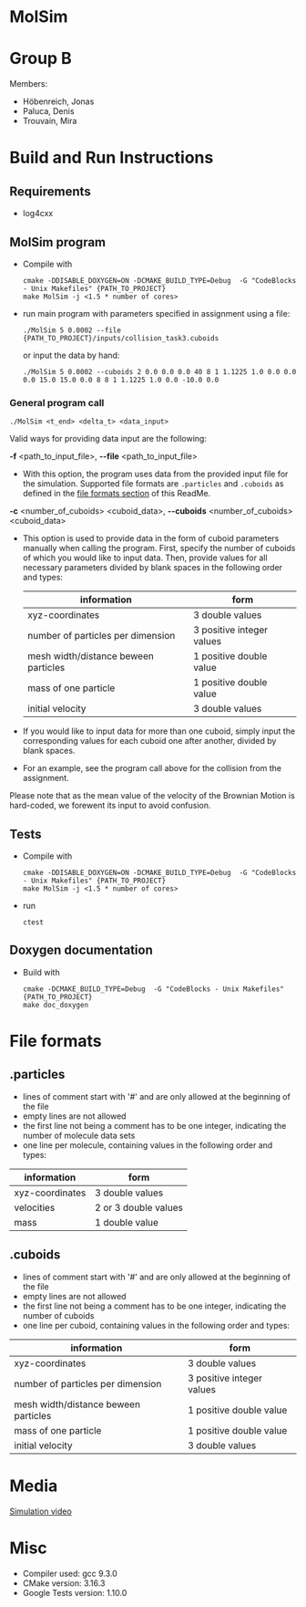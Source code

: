 MolSim
===

# Group B #
Members:
* Höbenreich, Jonas
* Paluca, Denis
* Trouvain, Mira


# Build and Run Instructions #
## Requirements
- log4cxx

## MolSim program ##
* Compile with 

      cmake -DDISABLE_DOXYGEN=ON -DCMAKE_BUILD_TYPE=Debug  -G "CodeBlocks - Unix Makefiles" {PATH_TO_PROJECT}
      make MolSim -j <1.5 * number of cores>
      
* run main program with parameters specified in assignment using a file:

      ./MolSim 5 0.0002 --file {PATH_TO_PROJECT}/inputs/collision_task3.cuboids

  or input the data by hand:

      ./MolSim 5 0.0002 --cuboids 2 0.0 0.0 0.0 40 8 1 1.1225 1.0 0.0 0.0 0.0 15.0 15.0 0.0 8 8 1 1.1225 1.0 0.0 -10.0 0.0

### General program call

    ./MolSim <t_end> <delta_t> <data_input>

  Valid ways for providing data input are the following:

  **-f** <path_to_input_file>, **--file** <path_to_input_file>  
  * With this option, the program uses data from the provided input file for the simulation. Supported file formats are `.particles` and `.cuboids` as defined in the [file formats section](#file-formats) of this ReadMe.
  

  **-c** <number_of_cuboids> <cuboid_data>, **--cuboids** <number_of_cuboids> <cuboid_data>   
  * This option is used to provide data in the form of cuboid parameters manually when calling the program. First, specify the number of cuboids of which you would like to input data. Then, provide values for all necessary parameters divided by blank spaces in the following order and types:

      <center>

      information | form
      --- | ---
      xyz-coordinates | 3 double values
      number of particles per dimension | 3 positive integer values
      mesh width/distance beween particles | 1 positive double value
      mass of one particle | 1 positive double value
      initial velocity | 3 double values  
</center>

  * If you would like to input data for more than one cuboid, simply input the corresponding values for each cuboid one after another, divided by blank spaces.

  * For an example, see the program call above for the collision from the assignment. 
  

  Please note that as the mean value of the velocity of the Brownian Motion is hard-coded, we forewent its input to avoid confusion. 

## Tests ##

* Compile with

      cmake -DDISABLE_DOXYGEN=ON -DCMAKE_BUILD_TYPE=Debug  -G "CodeBlocks - Unix Makefiles" {PATH_TO_PROJECT}
      make MolSim -j <1.5 * number of cores>

* run
      
      ctest

## Doxygen documentation ##
* Build with

      cmake -DCMAKE_BUILD_TYPE=Debug  -G "CodeBlocks - Unix Makefiles" {PATH_TO_PROJECT}
      make doc_doxygen

# File formats #

## .particles ##

* lines of comment start with '#' and are only allowed at the beginning of the file
* empty lines are not allowed
* the first line not being a comment has to be one integer, indicating the number of molecule data sets
* one line per molecule, containing values in the following order and types:

<center>

information | form
--- | ---
xyz-coordinates | 3 double values
velocities | 2 or 3 double values
mass | 1 double value
</center>

## .cuboids ##

* lines of comment start with '#' and are only allowed at the beginning of the file
* empty lines are not allowed
* the first line not being a comment has to be one integer, indicating the number of cuboids
* one line per cuboid, containing values in the following order and types:

<center>

information | form
--- | ---
xyz-coordinates | 3 double values
number of particles per dimension | 3 positive integer values
mesh width/distance beween particles | 1 positive double value
mass of one particle | 1 positive double value
initial velocity | 3 double values  

</center>

# Media #
[Simulation video](https://drive.google.com/file/d/12MlUt1T5JHMlBw5voAf6p6pohGsnbqJ7/view?usp=sharing)


# Misc #
* Compiler used: gcc 9.3.0
* CMake version: 3.16.3
* Google Tests version: 1.10.0

